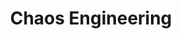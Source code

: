 ---
title: Chaos Engineering
layout: tag
permalink: /tags/chaos-engineering/
taxonomy: chaos-engineering
author_profile: true
---